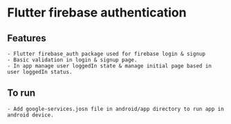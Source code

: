 # Flutter firebase authentication

## Features
    - Flutter firebase_auth package used for firebase login & signup
    - Basic validation in login & signup page.
    - In app manage user loggedIn state & manage initial page based in user loggedIn status.


## To run
    - Add google-services.josn file in android/app directory to run app in android device.



